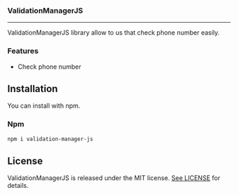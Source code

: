 ### ValidationManagerJS

------------

ValidationManagerJS library allow to us that check phone number easily.

### Features
- Check phone number

## Installation
You can install with npm.
### Npm
```sh
npm i validation-manager-js
```
## License

ValidationManagerJS is released under the MIT license. [See LICENSE](https://github.com/serhatleventyavas/ValidationManagerJS/blob/master/LICENSE) for details.
